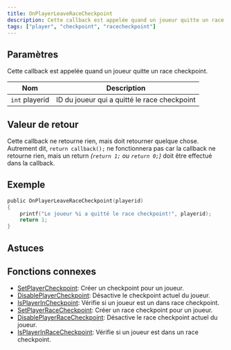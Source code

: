 ```yaml
---
title: OnPlayerLeaveRaceCheckpoint
description: Cette callback est appelée quand un joueur quitte un race checkpoint.
tags: ["player", "checkpoint", "racecheckpoint"]
---
```


## Paramètres

Cette callback est appelée quand un joueur quitte un race checkpoint.

| Nom            | Description                                      |
| -------------- | ------------------------------------------------ |
| `int` playerid | ID du joueur qui a quitté le race checkpoint     |

## Valeur de retour

Cette callback ne retourne rien, mais doit retourner quelque chose. Autrement dit, `return callback();` ne fonctionnera pas car la callback ne retourne rien, mais un return _(`return 1;` ou `return 0;`)_ doit être effectué dans la callback.

## Exemple

```c
public OnPlayerLeaveRaceCheckpoint(playerid)
{
    printf("Le joueur %i a quitté le race checkpoint!", playerid);
    return 1;
}
```

## Astuces

<TipNPCCallbacks />

## Fonctions connexes

- [SetPlayerCheckpoint](../functions/SetPlayerCheckpoint): Créer un checkpoint pour un joueur.
- [DisablePlayerCheckpoint](../functions/DisablePlayerCheckpoint): Désactive le checkpoint actuel du joueur.
- [IsPlayerInCheckpoint](../functions/IsPlayerInRaceCheckpoint): Vérifie si un joueur est un dans race checkpoint.
- [SetPlayerRaceCheckpoint](../functions/SetPlayerRaceCheckpoint): Créer un race checkpoint pour un joueur.
- [DisablePlayerRaceCheckpoint](../functions/DisablePlayerRaceCheckpoint): Désactive le race checkpoint actuel du joueur.
- [IsPlayerInRaceCheckpoint](../functions/IsPlayerInRaceCheckpoint): Vérifie si un joueur est dans un race checkpoint.
